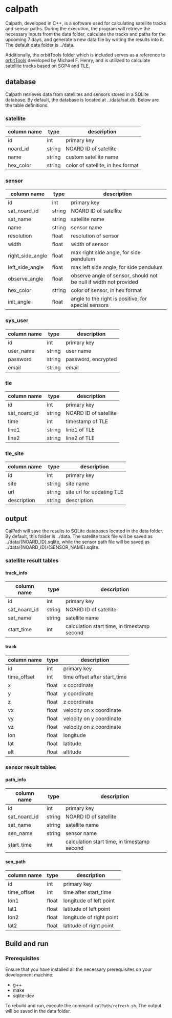 # calpath
Calpath, developed in C++, is a software used for calculating satellite tracks and sensor paths. During the execution, the program will retrieve the necessary inputs from the data folder, calculate the tracks and paths for the upcoming 7 days, and generate a new data file by writing the results into it. The default data folder is ../data.

Additionally, the orbitTools folder which is included serves as a reference to [orbitTools](http://www.zeptomoby.com/satellites/cppOrbitTools.zip) developed by Michael F. Henry, and is utilized to calculate satellite tracks based on SGP4 and TLE.

## database
Calpath retrieves data from satellites and sensors stored in a SQLite database. By default, the database is located at ../data/sat.db. Below are the table definitions.

### satellite
column name|type|description
----|----|----
id|int|primary key
noard_id|string|NOARD ID of satellite
name|string|custom satellite name
hex_color|string|color of satellite, in hex format 

### sensor
column name|type|description
----|----|----
id|int|primary key
sat_noard_id|string|NOARD ID of satellite
sat_name|string|satellite name
name|string|sensor name
resolution|float|resolution of sensor
width|float|width of sensor
right_side_angle|float|max right side angle, for side pendulum
left_side_angle|float|max left side angle, for side pendulum
observe_angle|float|observe angle of sensor, should not be null if width not provided
hex_color|string|color of sensor, in hex format
init_angle|float|angle to the right is positive, for special sensors

### sys_user
column name|type|description
----|----|----
id|int|primary key
user_name|string|user name
password|string|password, encrypted
email|string|email

### tle
column name|type|description
----|----|----
id|int|primary key
sat_noard_id|string|NOARD ID of satellite
time|int|timestamp of TLE
line1|string|line1 of TLE
line2|string|line2 of TLE

### tle_site
column name|type|description
----|----|----
id|int|primary key
site|string|site name
url|string|site url for updating TLE
description|string|description

## output
CalPath will save the results to SQLite databases located in the data folder. By default, this folder is ../data. The satellite track file will be saved as ../data/{NOARD_ID}.sqlite, while the sensor path file will be saved as ../data/{NOARD_ID}/{SENSOR_NAME}.sqlite.

### satellite result tables
#### track_info
column name|type|description
----|----|----
id|int|primary key
sat_noard_id|string|NOARD ID of satellite
sat_name|string|satellite name
start_time|int|calculation start time, in timestamp second

#### track
column name|type|description
----|----|----
id|int|primary key
time_offset|int|time offset after start_time
x|float|x coordinate 
y|float|y coordinate
z|float|z coordinate
vx|float|velocity on x coordinate 
vy|float|velocity on y coordinate 
vz|float|velocity on z coordinate
lon|float|longitude 
lat|float|latitude 
alt|float|altitude

### sensor result tables
#### path_info
column name|type|description
----|----|----
id|int|primary key
sat_noard_id|string|NOARD ID of satellite
sat_name|string|satellite name
sen_name|string|sensor name
start_time|int|calculation start time, in timestamp second

#### sen_path
column name|type|description
----|----|----
id|int|primary key
time_offset|int|time after start_time
lon1|float|longitude of left point 
lat1|float|latitude of left point 
lon2|float|longitude of right point 
lat2|float|latitude of right point 

## Build and run 
### Prerequisites
Ensure that you have installed all the necessary prerequisites on your development machine:
* g++
* make
* sqlite-dev

To rebuild and run, execute the command ```calPath/refresh.sh```. The output will be saved in the data folder.
